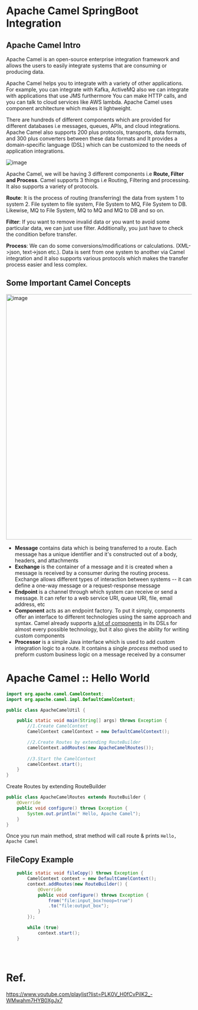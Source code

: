 # Apache Camel SpringBoot Integration

## Apache Camel Intro
Apache Camel is an open-source enterprise integration framework and allows the users to easily integrate systems that are consuming or producing data. 

Apache Camel helps you to integrate with a variety of other applications. For example, you can integrate with Kafka, ActiveMQ also we can integrate with applications that use JMS furthermore You can make HTTP calls, and you can talk to cloud services like AWS lambda. Apache Camel uses component architecture which makes it lightweight.

There are hundreds of different components which are provided for different databases i.e messages, queues, APIs, and cloud integrations. Apache Camel also supports 200 plus protocols, transports, data formats, and 300 plus converters between these data formats and It provides a domain-specific language (DSL) which can be customized to the needs of application integrations.

![image](https://user-images.githubusercontent.com/20472904/232687061-6616becf-069d-4b8c-a3cf-a84f664bddbd.png)

Apache Camel, we will be having 3 different components i.e **Route, Filter and Process**. Camel supports 3 things i.e Routing, Filtering and processing. It also supports a variety of protocols.

**Route**: It is the process of routing (transferring) the data from system 1 to system 2. File system to file system, File System to MQ, File System to DB. Likewise, MQ to File System, MQ to MQ and MQ to DB and so on.

**Filter**: If you want to remove invalid data or you want to avoid some particular data, we can just use filter. Additionally, you just have to check the condition before transfer.

**Process**: We can do some conversions/modifications or calculations. (XML->json, text->json etc.). Data is sent from one system to another via Camel integration and it also supports various protocols which makes the transfer process easier and less complex.


Some Important Camel Concepts
-----------------------------
<img width="666" alt="image" src="https://user-images.githubusercontent.com/20472904/232687794-dede6305-1db1-4fd2-9e39-ba2850898deb.png">

-   **Message** contains data which is being transferred to a route. Each message has a unique identifier and it's constructed out of a body, headers, and attachments
-   **Exchange** is the container of a message and it is created when a message is received by a consumer during the routing process. Exchange allows different types of interaction between systems -- it can define a one-way message or a request-response message
-   **Endpoint** is a channel through which system can receive or send a message. It can refer to a web service URI, queue URI, file, email address, etc
-   **Component** acts as an endpoint factory. To put it simply, components offer an interface to different technologies using the same approach and syntax. Camel already supports [a lot of components](http://camel.apache.org/components.html) in its DSLs for almost every possible technology, but it also gives the ability for writing custom components
-   **Processor** is a simple Java interface which is used to add custom integration logic to a route. It contains a single *process* method used to preform custom business logic on a message received by a consumer


# Apache Camel :: Hello World
```java
import org.apache.camel.CamelContext;
import org.apache.camel.impl.DefaultCamelContext;

public class ApacheCamelUtil {

    public static void main(String[] args) throws Exception {
        //1.Create CamelContext
        CamelContext camelContext = new DefaultCamelContext();

        //2.Create Routes by extending RouteBuilder 
        camelContext.addRoutes(new ApacheCamelRoutes());
                
        //3.Start the CamelContext
        camelContext.start();
    }
}
```

Create Routes by extending RouteBuilder 
```java
public class ApacheCamelRoutes extends RouteBuilder {
    @Override
    public void configure() throws Exception {
        System.out.println(" Hello, Apache Camel");
    }
}
```

Once you run main method, strat method will call route & prints 
`Hello, Apache Camel`


## FileCopy Example
```java
    public static void fileCopy() throws Exception {
        CamelContext context = new DefaultCamelContext();
        context.addRoutes(new RouteBuilder() {
            @Override
            public void configure() throws Exception {
                from("file:input_box?noop=true")
                .to("file:output_box");
            }
        });

        while (true)
            context.start();
    }

```

```java


```

```java


```

```java


```









# Ref.
https://www.youtube.com/playlist?list=PLK0V_H0fCvPilK2_-WMwahm7HYB0XgJx7
